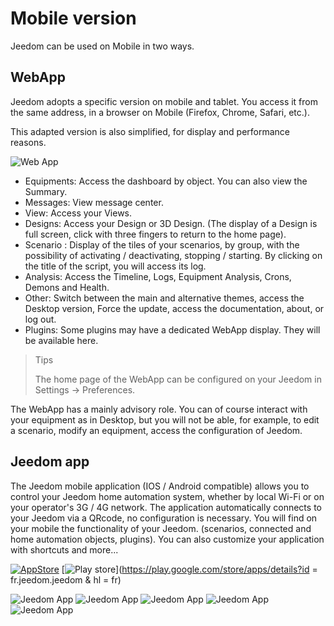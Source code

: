 # Mobile version

Jeedom can be used on Mobile in two ways.

## WebApp

Jeedom adopts a specific version on mobile and tablet. You access it from the same address, in a browser on Mobile (Firefox, Chrome, Safari, etc.).

This adapted version is also simplified, for display and performance reasons.

![Web App](images/webApp.png)

- Equipments: Access the dashboard by object. You can also view the Summary.
- Messages: View message center.
- View: Access your Views.
- Designs: Access your Design or 3D Design. (The display of a Design is full screen, click with three fingers to return to the home page).
- Scenario : Display of the tiles of your scenarios, by group, with the possibility of activating / deactivating, stopping / starting. By clicking on the title of the script, you will access its log.
- Analysis: Access the Timeline, Logs, Equipment Analysis, Crons, Demons and Health.
- Other: Switch between the main and alternative themes, access the Desktop version, Force the update, access the documentation, about, or log out.
- Plugins: Some plugins may have a dedicated WebApp display. They will be available here.

> Tips
>
> The home page of the WebApp can be configured on your Jeedom in Settings → Preferences.

The WebApp has a mainly advisory role. You can of course interact with your equipment as in Desktop, but you will not be able, for example, to edit a scenario, modify an equipment, access the configuration of Jeedom.

## Jeedom app

The Jeedom mobile application (IOS / Android compatible) allows you to control your Jeedom home automation system, whether by local Wi-Fi or on your operator's 3G / 4G network. The application automatically connects to your Jeedom via a QRcode, no configuration is necessary. You will find on your mobile the functionality of your Jeedom. (scenarios, connected and home automation objects, plugins). You can also customize your application with shortcuts and more...

[![AppStore](images/appstore.png)](https://itunes.apple.com/fr/app/jeedom/id1010855094?mt=8)	[![Play store](images/googleplay.png)](https://play.google.com/store/apps/details?id = fr.jeedom.jeedom & hl = fr)


![Jeedom App](images/screen322x572-1.jpg) ![Jeedom App](images/screen322x572-2.jpg) ![Jeedom App](images/screen322x572-3.jpg) ![Jeedom App](images/screen322x572-4.jpg) ![Jeedom App](images/screen322x572-5.jpg)


